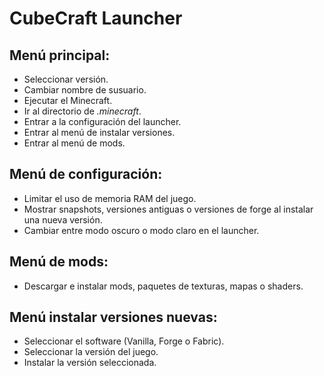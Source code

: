 # CubeCraft Launcher
## Menú principal:
- Seleccionar versión.
- Cambiar nombre de susuario.
- Ejecutar el Minecraft.
- Ir al directorio de *.minecraft*.
- Entrar a la configuración del launcher.
- Entrar al menú de instalar versiones.
- Entrar al menú de mods.

## Menú de configuración:
- Limitar el uso de memoria RAM del juego.
- Mostrar snapshots, versiones antiguas o versiones de forge al instalar una nueva versión.
- Cambiar entre modo oscuro o modo claro en el launcher.

## Menú de mods:
- Descargar e instalar mods, paquetes de texturas, mapas o shaders.

## Menú instalar versiones nuevas:
- Seleccionar el software (Vanilla, Forge o Fabric).
- Seleccionar la versión del juego.
- Instalar la versión seleccionada.